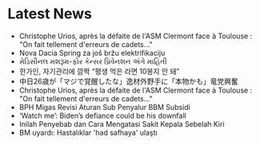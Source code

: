 # Latest News
-  Christophe Urios, après la défaite de l'ASM Clermont face à Toulouse : "On fait tellement d'erreurs de cadets..."
-  Nova Dacia Spring za još bržu elektrifikaciju
-  મેડિસીનલ મશરૂમ-ફોર કેન્સર પ્રિવેનશન અંગે માહિતી
-  한가인, 자기관리에 깜짝 “평생 먹은 라면 10봉지 안 돼”
-  中日26歳が「マジで覚醒したな」逸材外野手に「本物かも」竜党興奮
-  Christophe Urios, après la défaite de l'ASM Clermont face à Toulouse : "On fait tellement d'erreurs de cadets..."
-  BPH Migas Revisi Aturan Sub Penyalur BBM Subsidi
-  ‘Watch me’: Biden’s defiance could be his downfall
-  Inilah Penyebab dan Cara Mengatasi Sakit Kepala Sebelah Kiri
-  BM uyardı: Hastalıklar 'had safhaya' ulaştı
